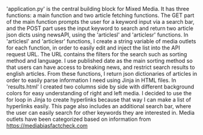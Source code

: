 'application.py' is the central building block for Mixed Media. It has three functions: a main function and two article fetching functions. The GET part of the main function prompts the user for a keyword input via a search bar, and the POST part uses the input keyword to search and return two article json dicts using newsAPI, using the 'articlesl' and 'articlesr' functions.
In 'articlesl' and 'articlesr' functions, I create a string variable of media outlets for each function, in order to easily edit and inject the list into the API request URL. The URL contains the filters for the search such as sorting method and language. I use published date as the main sorting method so that users can have access to breaking news, and restrict search results to english articles. From these functions, I return json dictionaries of articles in order to easily parse information I need using Jinja in HTML files.
In 'results.html' I created two columns side by side with different background colors for easy understanding of right and left media. I decided to use the for loop in Jinja to create hyperlinks because that way I can make a list of hyperlinks easily. This page also includes an additional search bar, where the user can easily search for other keywords they are interested in.
Media outlets have been categorized  based on information from https://mediabiasfactcheck.com